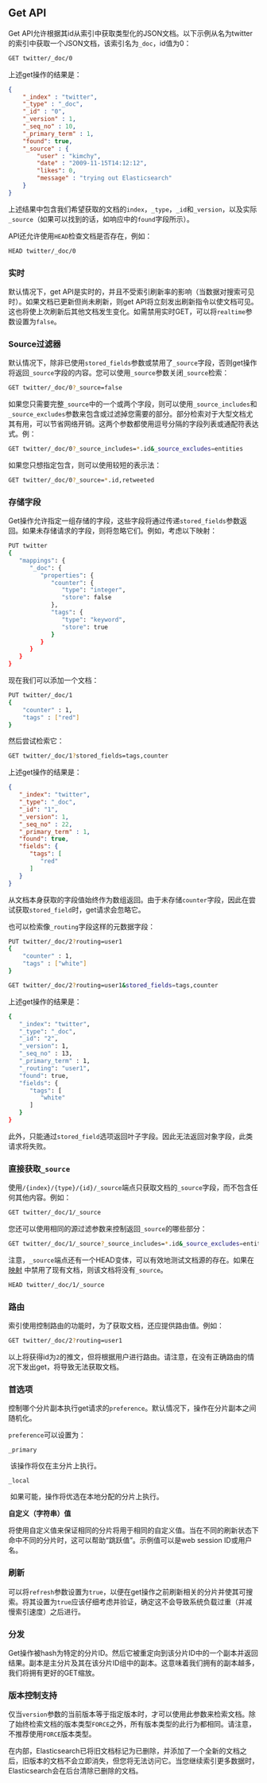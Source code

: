 ## Get API

Get API允许根据其id从索引中获取类型化的JSON文档。以下示例从名为twitter的索引中获取一个JSON文档，该索引名为`_doc`，id值为0：

```sh
GET twitter/_doc/0
```

上述get操作的结果是：

```json
{
    "_index" : "twitter",
    "_type" : "_doc",
    "_id" : "0",
    "_version" : 1,
    "_seq_no" : 10,
    "_primary_term" : 1,
    "found": true,
    "_source" : {
        "user" : "kimchy",
        "date" : "2009-11-15T14:12:12",
        "likes": 0,
        "message" : "trying out Elasticsearch"
    }
}
```

上述结果中包含我们希望获取的文档的`index`，`_type`，`_id`和`_version`，以及实际`_source`（如果可以找到的话，如响应中的`found`字段所示）。

API还允许使用`HEAD`检查文档是否存在，例如：

```sh
HEAD twitter/_doc/0
```

### 实时

默认情况下，get API是实时的，并且不受索引刷新率的影响（当数据对搜索可见时）。如果文档已更新但尚未刷新，则get API将立刻发出刷新指令以使文档可见。这也将使上次刷新后其他文档发生变化。如需禁用实时GET，可以将`realtime`参数设置为`false`。

### Source过滤器

默认情况下，除非已使用`stored_fields`参数或禁用了`_source`字段，否则get操作将返回`_source`字段的内容。您可以使用`_source`参数关闭`_source`检索：

```sh
GET twitter/_doc/0?_source=false
```

如果您只需要完整`_source`中的一个或两个字段，则可以使用`_source_includes`和`_source_excludes`参数来包含或过滤掉您需要的部分。部分检索对于大型文档尤其有用，可以节省网络开销。这两个参数都使用逗号分隔的字段列表或通配符表达式。例：

```sh
GET twitter/_doc/0?_source_includes=*.id&_source_excludes=entities
```

如果您只想指定包含，则可以使用较短的表示法：

```sh
GET twitter/_doc/0?_source=*.id,retweeted
```

### 存储字段

Get操作允许指定一组存储的字段，这些字段将通过传递`stored_fields`参数返回。如果未存储请求的字段，则将忽略它们。例如，考虑以下映射：

```sh
PUT twitter
{
   "mappings": {
      "_doc": {
         "properties": {
            "counter": {
               "type": "integer",
               "store": false
            },
            "tags": {
               "type": "keyword",
               "store": true
            }
         }
      }
   }
}
```

现在我们可以添加一个文档：

```sh
PUT twitter/_doc/1
{
    "counter" : 1,
    "tags" : ["red"]
}
```

然后尝试检索它：

```sh
GET twitter/_doc/1?stored_fields=tags,counter
```

上述get操作的结果是：

```json
{
   "_index": "twitter",
   "_type": "_doc",
   "_id": "1",
   "_version": 1,
   "_seq_no" : 22,
   "_primary_term" : 1,
   "found": true,
   "fields": {
      "tags": [
         "red"
      ]
   }
}
```

从文档本身获取的字段值始终作为数组返回。由于未存储`counter`字段，因此在尝试获取`stored_field`时，get请求会忽略它。

也可以检索像`_routing`字段这样的元数据字段：

```sh
PUT twitter/_doc/2?routing=user1
{
    "counter" : 1,
    "tags" : ["white"]
}
```

```sh
GET twitter/_doc/2?routing=user1&stored_fields=tags,counter
```

上述get操作的结果是：

```sh
{
   "_index": "twitter",
   "_type": "_doc",
   "_id": "2",
   "_version": 1,
   "_seq_no" : 13,
   "_primary_term" : 1,
   "_routing": "user1",
   "found": true,
   "fields": {
      "tags": [
         "white"
      ]
   }
}
```

此外，只能通过`stored_field`选项返回叶子字段。因此无法返回对象字段，此类请求将失败。

### 直接获取`_source`

使用`/{index}/{type}/{id}/_source`端点只获取文档的`_source`字段，而不包含任何其他内容。例如：

```sh
GET twitter/_doc/1/_source
```

您还可以使用相同的源过滤参数来控制返回`_source`的哪些部分：

```sh
GET twitter/_doc/1/_source?_source_includes=*.id&_source_excludes=entities
```

注意，`_source`端点还有一个HEAD变体，可以有效地测试文档源的存在。如果在 [映射](../12-Mapping/Meta-Fields/_source-field.md) 中禁用了现有文档，则该文档将没有`_source`。

```sh
HEAD twitter/_doc/1/_source
```

### 路由

索引使用控制路由的功能时，为了获取文档，还应提供路由值。例如：

```sh
GET twitter/_doc/2?routing=user1
```

以上将获得id为`2`的推文，但将根据用户进行路由。请注意，在没有正确路由的情况下发出get，将导致无法获取文档。

### 首选项

控制哪个分片副本执行get请求的`preference`。默认情况下，操作在分片副本之间随机化。

`preference`可以设置为：

`_primary`

​	该操作将仅在主分片上执行。

`_local`

​	如果可能，操作将优选在本地分配的分片上执行。

**自定义（字符串）值**

​	将使用自定义值来保证相同的分片将用于相同的自定义值。当在不同的刷新状态下命中不同的分片时，这可以帮助“跳跃值”。示例值可以是web session ID或用户名。

### 刷新

可以将`refresh`参数设置为`true`，以便在get操作之前刷新相关的分片并使其可搜索。将其设置为`true`应该仔细考虑并验证，确定这不会导致系统负载过重（并减慢索引速度）之后进行。

### 分发

Get操作被hash为特定的分片ID。然后它被重定向到该分片ID中的一个副本并返回结果。副本是主分片及其在该分片ID组中的副本。这意味着我们拥有的副本越多，我们将拥有更好的GET缩放。

### 版本控制支持

仅当`version`参数的当前版本等于指定版本时，才可以使用此参数来检索文档。除了始终检索文档的版本类型`FORCE`之外，所有版本类型的此行为都相同。请注意，不推荐使用`FORCE`版本类型。

在内部，Elasticsearch已将旧文档标记为已删除，并添加了一个全新的文档之后，旧版本的文档不会立即消失，但您将无法访问它。当您继续索引更多数据时，Elasticsearch会在后台清除已删除的文档。
